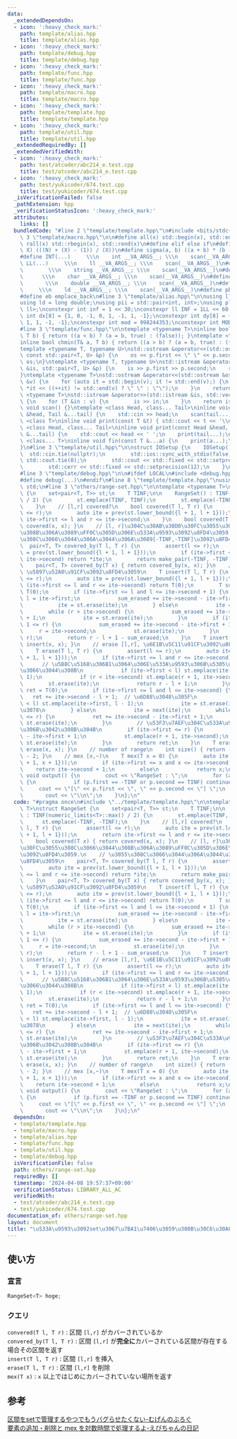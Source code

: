 ```yaml
---
data:
  _extendedDependsOn:
  - icon: ':heavy_check_mark:'
    path: template/alias.hpp
    title: template/alias.hpp
  - icon: ':heavy_check_mark:'
    path: template/debug.hpp
    title: template/debug.hpp
  - icon: ':heavy_check_mark:'
    path: template/func.hpp
    title: template/func.hpp
  - icon: ':heavy_check_mark:'
    path: template/macro.hpp
    title: template/macro.hpp
  - icon: ':heavy_check_mark:'
    path: template/template.hpp
    title: template/template.hpp
  - icon: ':heavy_check_mark:'
    path: template/util.hpp
    title: template/util.hpp
  _extendedRequiredBy: []
  _extendedVerifiedWith:
  - icon: ':heavy_check_mark:'
    path: test/atcoder/abc214_e.test.cpp
    title: test/atcoder/abc214_e.test.cpp
  - icon: ':heavy_check_mark:'
    path: test/yukicoder/674.test.cpp
    title: test/yukicoder/674.test.cpp
  _isVerificationFailed: false
  _pathExtension: hpp
  _verificationStatusIcon: ':heavy_check_mark:'
  attributes:
    links: []
  bundledCode: "#line 2 \"template/template.hpp\"\n#include <bits/stdc++.h>\n#line\
    \ 3 \"template/macro.hpp\"\n\n#define all(x) std::begin(x), std::end(x)\n#define\
    \ rall(x) std::rbegin(x), std::rend(x)\n#define elif else if\n#define updiv(N,\
    \ X) (((N) + (X) - (1)) / (X))\n#define sigma(a, b) ((a + b) * (b - a + 1) / 2)\n\
    #define INT(...)     \\\n    int __VA_ARGS__; \\\n    scan(__VA_ARGS__)\n#define\
    \ LL(...)     \\\n    ll __VA_ARGS__; \\\n    scan(__VA_ARGS__)\n#define STR(...)\
    \        \\\n    string __VA_ARGS__; \\\n    scan(__VA_ARGS__)\n#define CHR(...)\
    \      \\\n    char __VA_ARGS__; \\\n    scan(__VA_ARGS__)\n#define DOU(...) \
    \       \\\n    double __VA_ARGS__; \\\n    scan(__VA_ARGS__)\n#define LD(...)\
    \     \\\n    ld __VA_ARGS__; \\\n    scan(__VA_ARGS__)\n#define pb push_back\n\
    #define eb emplace_back\n#line 3 \"template/alias.hpp\"\n\nusing ll = long long;\n\
    using ld = long double;\nusing pii = std::pair<int, int>;\nusing pll = std::pair<ll,\
    \ ll>;\nconstexpr int inf = 1 << 30;\nconstexpr ll INF = 1LL << 60;\nconstexpr\
    \ int dx[8] = {1, 0, -1, 0, 1, -1, 1, -1};\nconstexpr int dy[8] = {0, 1, 0, -1,\
    \ 1, 1, -1, -1};\nconstexpr int mod = 998244353;\nconstexpr int MOD = 1e9 + 7;\n\
    #line 3 \"template/func.hpp\"\n\ntemplate <typename T>\ninline bool chmax(T& a,\
    \ T b) { return ((a < b) ? (a = b, true) : (false)); }\ntemplate <typename T>\n\
    inline bool chmin(T& a, T b) { return ((a > b) ? (a = b, true) : (false)); }\n\
    template <typename T, typename U>\nstd::ostream &operator<<(std::ostream &os,\
    \ const std::pair<T, U> &p) {\n    os << p.first << \" \" << p.second;\n    return\
    \ os;\n}\ntemplate <typename T, typename U>\nstd::istream &operator>>(std::istream\
    \ &is, std::pair<T, U> &p) {\n    is >> p.first >> p.second;\n    return is;\n\
    }\ntemplate <typename T>\nstd::ostream &operator<<(std::ostream &os, const std::vector<T>\
    \ &v) {\n    for (auto it = std::begin(v); it != std::end(v);) {\n        os <<\
    \ *it << ((++it) != std::end(v) ? \" \" : \"\");\n    }\n    return os;\n}\ntemplate\
    \ <typename T>\nstd::istream &operator>>(std::istream &is, std::vector<T> &v)\
    \ {\n    for (T &in : v) {\n        is >> in;\n    }\n    return is;\n}\ninline\
    \ void scan() {}\ntemplate <class Head, class... Tail>\ninline void scan(Head\
    \ &head, Tail &...tail) {\n    std::cin >> head;\n    scan(tail...);\n}\ntemplate\
    \ <class T>\ninline void print(const T &t) { std::cout << t << '\\n'; }\ntemplate\
    \ <class Head, class... Tail>\ninline void print(const Head &head, const Tail\
    \ &...tail) {\n    std::cout << head << ' ';\n    print(tail...);\n}\ntemplate\
    \ <class... T>\ninline void fin(const T &...a) {\n    print(a...);\n    exit(0);\n\
    }\n#line 3 \"template/util.hpp\"\n\nstruct IOSetup {\n    IOSetup() {\n      \
    \  std::cin.tie(nullptr);\n        std::ios::sync_with_stdio(false);\n       \
    \ std::cout.tie(0);\n        std::cout << std::fixed << std::setprecision(12);\n\
    \        std::cerr << std::fixed << std::setprecision(12);\n    }\n} IOSetup;\n\
    #line 3 \"template/debug.hpp\"\n\n#ifdef LOCAL\n#include <debug.hpp>\n#else\n\
    #define debug(...)\n#endif\n#line 8 \"template/template.hpp\"\nusing namespace\
    \ std;\n#line 3 \"others/range-set.hpp\"\n\ntemplate <typename T>\nstruct RangeSet\
    \ {\n    set<pair<T, T>> st;\n    T TINF;\n\n    RangeSet() : TINF(numeric_limits<T>::max()\
    \ / 2) {\n        st.emplace(TINF, TINF);\n        st.emplace(-TINF, -TINF);\n\
    \    }\n    // [l,r] covered?\n    bool covered(T l, T r) {\n        assert(l\
    \ <= r);\n        auto ite = prev(st.lower_bound({l + 1, l + 1}));\n        return\
    \ ite->first <= l and r <= ite->second;\n    }\n    bool covered(T x) { return\
    \ covered(x, x); }\n    // [l, r]\u304C\u30AB\u30D0\u30FC\u3055\u308C\u3066\u3044\
    \u308B\u306A\u3089\uFF0C\u305D\u306E\u533A\u9593\u3092\u8FD4\u3059.\n    // \u3055\
    \u308C\u3066\u3044\u306A\u3044\u306A\u3089[-TINF,-TINF]\u3092\u8FD4\u3059\n  \
    \  pair<T, T> covered_by(T l, T r) {\n        assert(l <= r);\n        auto ite\
    \ = prev(st.lower_bound({l + 1, l + 1}));\n        if (ite->first <= l and r <=\
    \ ite->second) return *ite;\n        return make_pair(-TINF, -TINF);\n    }\n\
    \    pair<T, T> covered_by(T x) { return covered_by(x, x); }\n    // insert[l,r],\
    \ \u5897\u52A0\u91CF\u3092\u8FD4\u3059\n    T insert(T l, T r) {\n        assert(l\
    \ <= r);\n        auto ite = prev(st.lower_bound({l + 1, l + 1}));\n        if\
    \ (ite->first <= l and r <= ite->second) return T(0);\n        T sum_erased =\
    \ T(0);\n        if (ite->first <= l and l <= ite->second + 1) {\n           \
    \ l = ite->first;\n            sum_erased += ite->second - ite->first + 1;\n \
    \           ite = st.erase(ite);\n        } else\n            ite = next(ite);\n\
    \        while (r > ite->second) {\n            sum_erased += ite->second - ite->first\
    \ + 1;\n            ite = st.erase(ite);\n        }\n        if (ite->first -\
    \ 1 <= r) {\n            sum_erased += ite->second - ite->first + 1;\n       \
    \     r = ite->second;\n            st.erase(ite);\n        }\n        st.emplace(l,\
    \ r);\n        return r - l + 1 - sum_erased;\n    }\n    T insert(T x) { return\
    \ insert(x, x); }\n    // erase [l,r], \u6E1B\u5C11\u91CF\u3092\u8FD4\u3059\n\
    \    T erase(T l, T r) {\n        assert(l <= r);\n        auto ite = prev(st.lower_bound({l\
    \ + 1, l + 1}));\n        if (ite->first <= l and r <= ite->second) {\n      \
    \      // \u5B8C\u5168\u306B1\u3064\u306E\u533A\u9593\u306B\u5305\u542B\u3055\u308C\
    \u3066\u3044\u308B\n            if (ite->first < l) st.emplace(ite->first, l -\
    \ 1);\n            if (r < ite->second) st.emplace(r + 1, ite->second);\n    \
    \        st.erase(ite);\n            return r - l + 1;\n        }\n\n        T\
    \ ret = T(0);\n        if (ite->first <= l and l <= ite->second) {\n         \
    \   ret += ite->second - l + 1;  // \u6D88\u3048\u305F\n            if (ite->first\
    \ < l) st.emplace(ite->first, l - 1);\n            ite = st.erase(ite);  // \u6B21\
    \u3078\n        } else\n            ite = next(ite);\n        while (ite->second\
    \ <= r) {\n            ret += ite->second - ite->first + 1;\n            ite =\
    \ st.erase(ite);\n        }\n        // \u53F3\u7AEF\u304C\u533A\u9593\u306E\u9593\
    \u306B\u3042\u308B\u304B\n        if (ite->first <= r) {\n            ret += r\
    \ - ite->first + 1;\n            st.emplace(r + 1, ite->second);\n           \
    \ st.erase(ite);\n        }\n        return ret;\n    }\n    T erase(T x) { return\
    \ erase(x, x); }\n    // number of range\n    int size() { return (int)st.size()\
    \ - 2; }\n    // mex [x,~)\n    T mex(T x = 0) {\n        auto ite = prev(st.lower_bound({x\
    \ + 1, x + 1}));\n        if (ite->first <= x and x <= ite->second)\n        \
    \    return ite->second + 1;\n        else\n            return x;\n    }\n   \
    \ void output() {\n        cout << \"RangeSet : \";\n        for (auto &p : st)\
    \ {\n            if (p.first == -TINF or p.second == TINF) continue;\n       \
    \     cout << \"[\" << p.first << \", \" << p.second << \"] \";\n        }\n \
    \       cout << \"\\n\";\n    }\n};\n"
  code: "#pragma once\n#include \"../template/template.hpp\"\n\ntemplate <typename\
    \ T>\nstruct RangeSet {\n    set<pair<T, T>> st;\n    T TINF;\n\n    RangeSet()\
    \ : TINF(numeric_limits<T>::max() / 2) {\n        st.emplace(TINF, TINF);\n  \
    \      st.emplace(-TINF, -TINF);\n    }\n    // [l,r] covered?\n    bool covered(T\
    \ l, T r) {\n        assert(l <= r);\n        auto ite = prev(st.lower_bound({l\
    \ + 1, l + 1}));\n        return ite->first <= l and r <= ite->second;\n    }\n\
    \    bool covered(T x) { return covered(x, x); }\n    // [l, r]\u304C\u30AB\u30D0\
    \u30FC\u3055\u308C\u3066\u3044\u308B\u306A\u3089\uFF0C\u305D\u306E\u533A\u9593\
    \u3092\u8FD4\u3059.\n    // \u3055\u308C\u3066\u3044\u306A\u3044\u306A\u3089[-TINF,-TINF]\u3092\
    \u8FD4\u3059\n    pair<T, T> covered_by(T l, T r) {\n        assert(l <= r);\n\
    \        auto ite = prev(st.lower_bound({l + 1, l + 1}));\n        if (ite->first\
    \ <= l and r <= ite->second) return *ite;\n        return make_pair(-TINF, -TINF);\n\
    \    }\n    pair<T, T> covered_by(T x) { return covered_by(x, x); }\n    // insert[l,r],\
    \ \u5897\u52A0\u91CF\u3092\u8FD4\u3059\n    T insert(T l, T r) {\n        assert(l\
    \ <= r);\n        auto ite = prev(st.lower_bound({l + 1, l + 1}));\n        if\
    \ (ite->first <= l and r <= ite->second) return T(0);\n        T sum_erased =\
    \ T(0);\n        if (ite->first <= l and l <= ite->second + 1) {\n           \
    \ l = ite->first;\n            sum_erased += ite->second - ite->first + 1;\n \
    \           ite = st.erase(ite);\n        } else\n            ite = next(ite);\n\
    \        while (r > ite->second) {\n            sum_erased += ite->second - ite->first\
    \ + 1;\n            ite = st.erase(ite);\n        }\n        if (ite->first -\
    \ 1 <= r) {\n            sum_erased += ite->second - ite->first + 1;\n       \
    \     r = ite->second;\n            st.erase(ite);\n        }\n        st.emplace(l,\
    \ r);\n        return r - l + 1 - sum_erased;\n    }\n    T insert(T x) { return\
    \ insert(x, x); }\n    // erase [l,r], \u6E1B\u5C11\u91CF\u3092\u8FD4\u3059\n\
    \    T erase(T l, T r) {\n        assert(l <= r);\n        auto ite = prev(st.lower_bound({l\
    \ + 1, l + 1}));\n        if (ite->first <= l and r <= ite->second) {\n      \
    \      // \u5B8C\u5168\u306B1\u3064\u306E\u533A\u9593\u306B\u5305\u542B\u3055\u308C\
    \u3066\u3044\u308B\n            if (ite->first < l) st.emplace(ite->first, l -\
    \ 1);\n            if (r < ite->second) st.emplace(r + 1, ite->second);\n    \
    \        st.erase(ite);\n            return r - l + 1;\n        }\n\n        T\
    \ ret = T(0);\n        if (ite->first <= l and l <= ite->second) {\n         \
    \   ret += ite->second - l + 1;  // \u6D88\u3048\u305F\n            if (ite->first\
    \ < l) st.emplace(ite->first, l - 1);\n            ite = st.erase(ite);  // \u6B21\
    \u3078\n        } else\n            ite = next(ite);\n        while (ite->second\
    \ <= r) {\n            ret += ite->second - ite->first + 1;\n            ite =\
    \ st.erase(ite);\n        }\n        // \u53F3\u7AEF\u304C\u533A\u9593\u306E\u9593\
    \u306B\u3042\u308B\u304B\n        if (ite->first <= r) {\n            ret += r\
    \ - ite->first + 1;\n            st.emplace(r + 1, ite->second);\n           \
    \ st.erase(ite);\n        }\n        return ret;\n    }\n    T erase(T x) { return\
    \ erase(x, x); }\n    // number of range\n    int size() { return (int)st.size()\
    \ - 2; }\n    // mex [x,~)\n    T mex(T x = 0) {\n        auto ite = prev(st.lower_bound({x\
    \ + 1, x + 1}));\n        if (ite->first <= x and x <= ite->second)\n        \
    \    return ite->second + 1;\n        else\n            return x;\n    }\n   \
    \ void output() {\n        cout << \"RangeSet : \";\n        for (auto &p : st)\
    \ {\n            if (p.first == -TINF or p.second == TINF) continue;\n       \
    \     cout << \"[\" << p.first << \", \" << p.second << \"] \";\n        }\n \
    \       cout << \"\\n\";\n    }\n};\n"
  dependsOn:
  - template/template.hpp
  - template/macro.hpp
  - template/alias.hpp
  - template/func.hpp
  - template/util.hpp
  - template/debug.hpp
  isVerificationFile: false
  path: others/range-set.hpp
  requiredBy: []
  timestamp: '2024-04-08 19:57:37+09:00'
  verificationStatus: LIBRARY_ALL_AC
  verifiedWith:
  - test/atcoder/abc214_e.test.cpp
  - test/yukicoder/674.test.cpp
documentation_of: others/range-set.hpp
layout: document
title: "\u533A\u9593\u3092set\u3067\u7BA1\u7406\u3059\u308B\u30C6\u30AF"
---
```


## 使い方

### 宣言

```cpp
RangeSet<T> hoge;
```

### クエリ

`convered(T l, T r)` : 区間 `[l,r]` がカバーされているか  
`convered_by(T l, T r)` : 区間 `[l,r]` が**完全に**カバーされている区間が存在する場合その区間を返す  
`insert(T l, T r)` : 区間 `[l,r]` を挿入  
`erase(T l, T r)` : 区間 `[l,r]` を削除  
`mex(T x)` : `x` 以上ではじめにカバーされていない場所を返す

## 参考

[区間をsetで管理するやつでもうバグらせたくない-むげんのぶろぐ](https://mugen1337.hatenablog.com/entry/2020/10/14/134022)  
[要素の追加・削除と mex を対数時間で処理するよ-えびちゃんの日記](https://rsk0315.hatenablog.com/entry/2020/10/11/125049)
